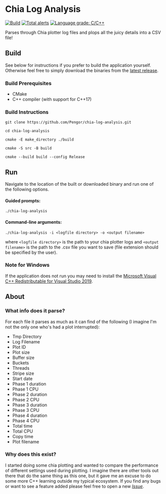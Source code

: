 # Chia Log Analysis
[![Build](https://github.com/Pengor/chia-log-analysis/actions/workflows/build.yml/badge.svg)](https://github.com/Pengor/chia-log-analysis/actions/workflows/build.yml)
[![Total alerts](https://img.shields.io/lgtm/alerts/g/Pengor/chia-log-analysis.svg?logo=lgtm&logoWidth=18)](https://lgtm.com/projects/g/Pengor/chia-log-analysis/alerts/)
[![Language grade: C/C++](https://img.shields.io/lgtm/grade/cpp/g/Pengor/chia-log-analysis.svg?logo=lgtm&logoWidth=18)](https://lgtm.com/projects/g/Pengor/chia-log-analysis/context:cpp)

Parses through Chia plotter log files and plops all the juicy details into a CSV file!

## Build
See below for instructions if you prefer to build the application yourself. Otherwise feel free to simply download the binaries from the [latest release](https://github.com/Pengor/chia-log-analysis/releases/latest).

### Build Prerequisites
* CMake
* C++ compiler (with support for C++17)

### Build Instructions
`git clone https://github.com/Pengor/chia-log-analysis.git`

`cd chia-log-analysis`

`cmake -E make_directory ./build`

`cmake -S src -B build`

`cmake --build build --config Release`

## Run
Navigate to the location of the built or downloaded binary and run one of the following options.

#### Guided prompts:

`./chia-log-analysis`

#### Command-line arguments:

`./chia-log-analysis -i <logfile directory> -o <output filename>`

where `<logfile directory>` is the path to your chia plotter logs and `<output filename>` is the path to the .csv file you want to save (file extension should be specified by the user).

### Note for Windows
If the application does not run you may need to install the [Microsoft Visual C++ Redistributable for Visual Studio 2019](https://visualstudio.microsoft.com/downloads/#microsoft-visual-c-redistributable-for-visual-studio-2019).

## About

### What info does it parse?
For each file it parses as much as it can find of the following (I imagine I'm not the only one who's had a plot interrupted):
* Tmp Directory 
* Log Filename 
* Plot ID 
* Plot size 
* Buffer size 
* Buckets 
* Threads 
* Stripe size 
* Start date 
* Phase 1 duration 
* Phase 1 CPU 
* Phase 2 duration 
* Phase 2 CPU 
* Phase 3 duration 
* Phase 3 CPU 
* Phase 4 duration 
* Phase 4 CPU 
* Total time 
* Total CPU 
* Copy time
* Plot filename

### Why does this exist?
I started doing some chia plotting and wanted to compare the performance of different settings used during plotting. I imagine there are other tools out there that do the same thing as this one, but it gave me an excuse to do some more C++ learning outside my typical ecosystem. If you find any bugs or want to see a feature added please feel free to open a new [_Issue_](https://github.com/Pengor/chia-log-analysis/issues/new/choose).
